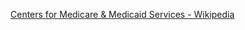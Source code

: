 ﻿[Centers for Medicare & Medicaid Services - Wikipedia](https://en.wikipedia.org/wiki/Centers_for_Medicare_%26_Medicaid_Services)
